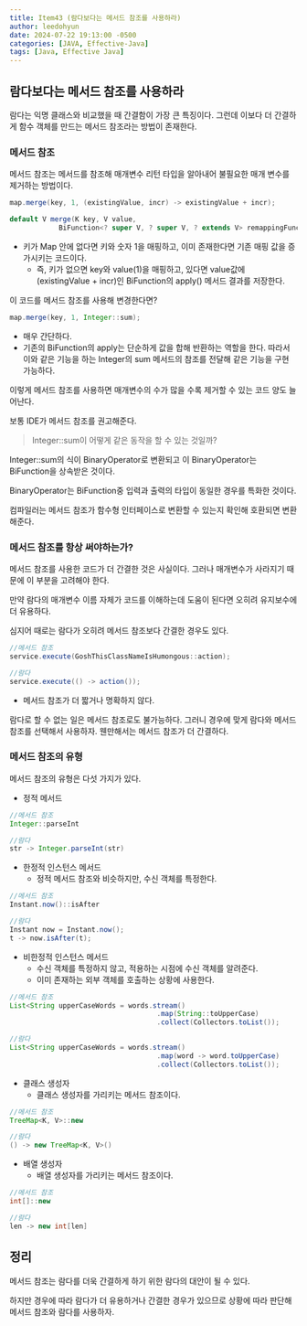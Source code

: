 ```yaml
---
title: Item43 (람다보다는 메서드 참조를 사용하라)
author: leedohyun
date: 2024-07-22 19:13:00 -0500
categories: [JAVA, Effective-Java]
tags: [Java, Effective Java]
---
```


## 람다보다는 메서드 참조를 사용하라

람다는 익명 클래스와 비교했을 때 간결함이 가장 큰 특징이다. 그런데 이보다 더 간결하게 함수 객체를 만드는 메서드 참조라는 방법이 존재한다.

### 메서드 참조

메서드 참조는 메서드를 참조해 매개변수 리턴 타입을 알아내어 불필요한 매개 변수를 제거하는 방법이다.

```java
map.merge(key, 1, (existingValue, incr) -> existingValue + incr);
```
```java
default V merge(K key, V value,
            BiFunction<? super V, ? super V, ? extends V> remappingFunction)
```

- 키가 Map 안에 없다면 키와 숫자 1을 매핑하고, 이미 존재한다면 기존 매핑 값을 증가시키는 코드이다.
	- 즉, 키가 없으면 key와 value(1)을 매핑하고, 있다면 value값에 (existingValue + incr)인 BiFunction의 apply() 메서드 결과를 저장한다.

이 코드를 메서드 참조를 사용해 변경한다면?

```java
map.merge(key, 1, Integer::sum);
```

- 매우 간단하다.
- 기존의 BiFunction의 apply는 단순하게 값을 합해 반환하는 역할을 한다. 따라서 이와 같은 기능을 하는 Integer의 sum 메서드의 참조를 전달해 같은 기능을 구현 가능하다.

이렇게 메서드 참조를 사용하면 매개변수의 수가 많을 수록 제거할 수 있는 코드 양도 늘어난다.

보통 IDE가 메서드 참조를 권고해준다.

> Integer::sum이 어떻게 같은 동작을 할 수 있는 것일까?

Integer::sum의 식이 BinaryOperator로 변환되고 이 BinaryOperator는 BiFunction을 상속받은 것이다.

BinaryOperator는 BiFunction중 입력과 출력의 타입이 동일한 경우를 특화한 것이다.

컴파일러는 메서드 참조가 함수형 인터페이스로 변환할 수 있는지 확인해 호환되면 변환해준다.

### 메서드 참조를 항상 써야하는가?

메서드 참조를 사용한 코드가 더 간결한 것은 사실이다. 그러나 매개변수가 사라지기 때문에 이 부분을 고려해야 한다.

만약 람다의 매개변수 이름 자체가 코드를 이해하는데 도움이 된다면 오히려 유지보수에 더 유용하다.

심지어 때로는 람다가 오히려 메서드 참조보다 간결한 경우도 있다.

```java
//메서드 참조
service.execute(GoshThisClassNameIsHumongous::action);

//람다
service.execute(() -> action());
```

- 메서드 참조가 더 짧거나 명확하지 않다.

람다로 할 수 없는 일은 메서드 참조로도 불가능하다. 그러니 경우에 맞게 람다와 메서드 참조를 선택해서 사용하자. 웬만해서는 메서드 참조가 더 간결하다.


### 메서드 참조의 유형

메서드 참조의 유형은 다섯 가지가 있다.

- 정적 메서드

```java
//메서드 참조
Integer::parseInt

//람다
str -> Integer.parseInt(str)
```

- 한정적 인스턴스 메서드
	- 정적 메서드 참조와 비슷하지만, 수신 객체를 특정한다.

```java
//메서드 참조
Instant.now()::isAfter

//람다
Instant now = Instant.now();
t -> now.isAfter(t);
```

- 비한정적 인스턴스 메서드
	- 수신 객체를 특정하지 않고, 적용하는 시점에 수신 객체를 알려준다.
	- 이미 존재하는 외부 객체를 호출하는 상황에 사용한다.

```java
//메서드 참조
List<String upperCaseWords = words.stream()
									.map(String::toUpperCase)
									.collect(Collectors.toList());

//람다
List<String upperCaseWords = words.stream()
									.map(word -> word.toUpperCase)
									.collect(Collectors.toList());
```

- 클래스 생성자
	- 클래스 생성자를 가리키는 메서드 참조이다.

```java
//메서드 참조
TreeMap<K, V>::new

//람다
() -> new TreeMap<K, V>()
```

- 배열 생성자
	- 배열 생성자를 가리키는 메서드 참조이다.

```java
//메서드 참조
int[]::new

//람다
len -> new int[len]
```

## 정리

메서드 참조는 람다를 더욱 간결하게 하기 위한 람다의 대안이 될 수 있다.

하지만 경우에 따라 람다가 더 유용하거나 간결한 경우가 있으므로 상황에 따라 판단해 메서드 참조와 람다를 사용하자.
